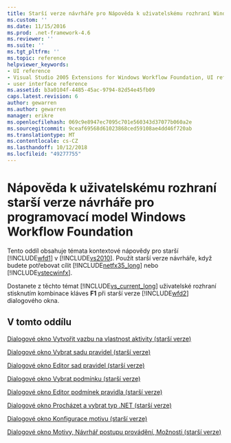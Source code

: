 ```yaml
---
title: Starší verze návrháře pro Nápověda k uživatelskému rozhraní Windows Workflow Foundation | Dokumentace Microsoftu
ms.custom: ''
ms.date: 11/15/2016
ms.prod: .net-framework-4.6
ms.reviewer: ''
ms.suite: ''
ms.tgt_pltfrm: ''
ms.topic: reference
helpviewer_keywords:
- UI reference
- Visual Studio 2005 Extensions for Windows Workflow Foundation, UI reference
- user interface reference
ms.assetid: b3a0104f-4485-45ac-9794-82d54e45fb09
caps.latest.revision: 6
author: gewarren
ms.author: gewarren
manager: erikre
ms.openlocfilehash: 069c9e8947ec7095c701e560343d37077b060a2e
ms.sourcegitcommit: 9ceaf69568d61023868ced59108ae4dd46f720ab
ms.translationtype: MT
ms.contentlocale: cs-CZ
ms.lasthandoff: 10/12/2018
ms.locfileid: "49277755"
---
```

# <a name="legacy-designer-for-windows-workflow-foundation-ui-help"></a>Nápověda k uživatelskému rozhraní starší verze návrháře pro programovací model Windows Workflow Foundation
Tento oddíl obsahuje témata kontextové nápovědy pro starší [!INCLUDE[wfd1](../includes/wfd1-md.md)] v [!INCLUDE[vs2010](../includes/vs2010-md.md)]. Použít starší verze návrháře, když budete potřebovat cílit [!INCLUDE[netfx35_long](../includes/netfx35-long-md.md)] nebo [!INCLUDE[vstecwinfx](../includes/vstecwinfx-md.md)].  
  
 Dostanete z těchto témat [!INCLUDE[vs_current_long](../includes/vs-current-long-md.md)] uživatelské rozhraní stisknutím kombinace kláves **F1** při starší verze [!INCLUDE[wfd2](../includes/wfd2-md.md)] dialogového okna.  
  
## <a name="in-this-section"></a>V tomto oddílu  
 [Dialogové okno Vytvořit vazbu na vlastnost aktivity (starší verze)](../workflow-designer/bind-to-an-activity-s-property-dialog-box-legacy.md)  
  
 [Dialogové okno Vybrat sadu pravidel (starší verze)](../workflow-designer/select-rule-set-dialog-box-legacy.md)  
  
 [Dialogové okno Editor sad pravidel (starší verze)](../workflow-designer/rule-set-editor-dialog-box-legacy.md)  
  
 [Dialogové okno Vybrat podmínku (starší verze)](../workflow-designer/select-condition-dialog-box-legacy.md)  
  
 [Dialogové okno Editor podmínek pravidla (starší verze)](../workflow-designer/rule-condition-editor-dialog-box-legacy.md)  
  
 [Dialogové okno Procházet a vybrat typ .NET (starší verze)](../workflow-designer/browse-and-select-a-dotnet-type-dialog-box-legacy.md)  
  
 [Dialogové okno Konfigurace motivu (starší verze)](../workflow-designer/theme-configuration-dialog-box-legacy.md)  
  
 [Dialogové okno Motivy, Návrhář postupu provádění, Možnosti (starší verze)](../workflow-designer/themes-workflow-designer-options-dialog-box-legacy.md)